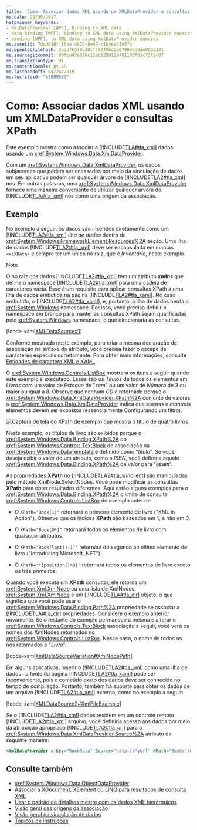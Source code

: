 ```yaml
---
title: 'Como: Associar dados XML usando um XMLDataProvider e consultas XPath'
ms.date: 03/30/2017
helpviewer_keywords:
- XmlDataProvider [WPF], binding to XML data
- data binding [WPF], binding to XML data using XmlDataProvider queries
- binding [WPF], to XML data using XmlDataProvider queries
ms.assetid: 7dcd018f-16aa-4870-8e47-c1b4ea31e574
ms.openlocfilehash: 3a3df65f0c20cff49f9bd2a8790e8d9ae0032391
ms.sourcegitcommit: 89fcad7e816c12eb1299128481183f01c73f2c07
ms.translationtype: HT
ms.contentlocale: pt-BR
ms.lasthandoff: 04/24/2019
ms.locfileid: "63809583"
---
```

# <a name="how-to-bind-to-xml-data-using-an-xmldataprovider-and-xpath-queries"></a>Como: Associar dados XML usando um XMLDataProvider e consultas XPath
Este exemplo mostra como associar a [!INCLUDE[TLA#tla_xml](../../../../includes/tlasharptla-xml-md.md)] dados usando um <xref:System.Windows.Data.XmlDataProvider>.  
  
 Com um <xref:System.Windows.Data.XmlDataProvider>, os dados subjacentes que podem ser acessados por meio da vinculação de dados em seu aplicativo podem ser qualquer árvore de [!INCLUDE[TLA2#tla_xml](../../../../includes/tla2sharptla-xml-md.md)] nós. Em outras palavras, uma <xref:System.Windows.Data.XmlDataProvider> fornece uma maneira conveniente de utilizar qualquer árvore de [!INCLUDE[TLA#tla_xml](../../../../includes/tlasharptla-xml-md.md)] nós como uma origem da associação.  
  
## <a name="example"></a>Exemplo  
 No exemplo a seguir, os dados são inseridos diretamente como um [!INCLUDE[TLA2#tla_xml](../../../../includes/tla2sharptla-xml-md.md)] *ilha de dados* dentro de <xref:System.Windows.FrameworkElement.Resources%2A> seção. Uma ilha de dados [!INCLUDE[TLA2#tla_xml](../../../../includes/tla2sharptla-xml-md.md)] deve ser encapsulada em marcas `<x:XData>` e sempre ter um único nó raiz, que é *Inventário*, neste exemplo.  
  
> [!NOTE]
>  O nó raiz dos dados [!INCLUDE[TLA2#tla_xml](../../../../includes/tla2sharptla-xml-md.md)] tem um atributo **xmlns** que define o namespace [!INCLUDE[TLA2#tla_xml](../../../../includes/tla2sharptla-xml-md.md)] para uma cadeia de caracteres vazia. Esse é um requisito para aplicar consultas XPath a uma ilha de dados embutida na página [!INCLUDE[TLA2#tla_xaml](../../../../includes/tla2sharptla-xaml-md.md)]. No caso embutido, o [!INCLUDE[TLA2#tla_xaml](../../../../includes/tla2sharptla-xaml-md.md)], e, portanto, a ilha de dados herda o <xref:System.Windows> namespace. Por isso, você precisa definir o namespace em branco para manter as consultas XPath sejam qualificadas pelo <xref:System.Windows> namespace, o que direcionaria as consultas.  
  
 [!code-xaml[XMLDataSource#1](~/samples/snippets/csharp/VS_Snippets_Wpf/XmlDataSource/CS/Window1.xaml#1)]  
  
 Conforme mostrado neste exemplo, para criar a mesma declaração de associação na sintaxe do atributo, você precisa fazer o escape de caracteres especiais corretamente. Para obter mais informações, consulte [Entidades de caractere XML e XAML](../../xaml-services/xml-character-entities-and-xaml.md).  
  
 O <xref:System.Windows.Controls.ListBox> mostrará os itens a seguir quando este exemplo é executado. Esses são os *Título*s de todos os elementos em *Livros* com um valor de *Estoque* de "*sem*" ou um valor de *Número* de 3 ou maior ou igual a 8. Observe que nenhum *CD* é retornado porque o <xref:System.Windows.Data.XmlDataProvider.XPath%2A> conjunto de valores a <xref:System.Windows.Data.XmlDataProvider> indica que apenas o *manuais* elementos devem ser expostos (essencialmente Configurando um filtro).  
  
 ![Captura de tela do XPath de exemplo que mostra o título de quatro livros.](./media/how-to-bind-to-xml-data-using-an-xmldataprovider-and-xpath-queries/xpath-example-listbox-details.png)  
  
 Neste exemplo, os títulos de livro são exibidos porque o <xref:System.Windows.Data.Binding.XPath%2A> do <xref:System.Windows.Controls.TextBlock> de associação na <xref:System.Windows.DataTemplate> é definido como "*título*". Se você deseja exibir o valor de um atributo, como o *ISBN*, você definiria aquele <xref:System.Windows.Data.Binding.XPath%2A> de valor para "`@ISBN`".  
  
 As propriedades **XPath** no [!INCLUDE[TLA2#tla_winclient](../../../../includes/tla2sharptla-winclient-md.md)] são manipuladas pelo método XmlNode.SelectNodes. Você pode modificar as consultas **XPath** para obter resultados diferentes. Aqui estão alguns exemplos para o <xref:System.Windows.Data.Binding.XPath%2A> o limite de consulta <xref:System.Windows.Controls.ListBox> do exemplo anterior:  
  
- O `XPath="Book[1]"` retornará o primeiro elemento de livro ("XML in Action"). Observe que os índices **XPath** são baseados em 1, e não em 0.  
  
- O `XPath="Book[@*]"` retornará todos os elementos de livro com quaisquer atributos.  
  
- O `XPath="Book[last()-1]"` retornará do segundo ao último elemento de livro ("Introducing Microsoft .NET").  
  
- O `XPath="*[position()>3]"` retornará todos os elementos de livro exceto os três primeiros.  
  
 Quando você executa um **XPath** consultar, ele retorna um <xref:System.Xml.XmlNode> ou uma lista de XmlNodes. <xref:System.Xml.XmlNode> é um [!INCLUDE[TLA#tla_clr](../../../../includes/tlasharptla-clr-md.md)] objeto, o que significa que você pode usar o <xref:System.Windows.Data.Binding.Path%2A> propriedade se associar a [!INCLUDE[TLA#tla_clr](../../../../includes/tlasharptla-clr-md.md)] propriedades. Considere o exemplo anterior novamente. Se o restante do exemplo permanece a mesma e alterar o <xref:System.Windows.Controls.TextBlock> associação a seguir, você verá os nomes dos XmlNodes retornados no <xref:System.Windows.Controls.ListBox>. Nesse caso, o nome de todos os nós retornados é "*Livro*".  
  
 [!code-xaml[XmlDataSourceVariation#XmlNodePath](~/samples/snippets/csharp/VS_Snippets_Wpf/XmlDataSourceVariation/CS/Page1.xaml#xmlnodepath)]  
  
 Em alguns aplicativos, inserir o [!INCLUDE[TLA2#tla_xml](../../../../includes/tla2sharptla-xml-md.md)] como uma ilha de dados na fonte da página [!INCLUDE[TLA2#tla_xaml](../../../../includes/tla2sharptla-xaml-md.md)] pode ser inconveniente, pois o conteúdo exato dos dados deve ser conhecido no tempo de compilação. Portanto, também há suporte para obter os dados de um arquivo [!INCLUDE[TLA2#tla_xml](../../../../includes/tla2sharptla-xml-md.md)] externo, como no exemplo a seguir:  
  
 [!code-xaml[XMLDataSource2#XmlFileExample](~/samples/snippets/csharp/VS_Snippets_Wpf/XmlDataSource2/CS/Window1.xaml#xmlfileexample)]  
  
 Se o [!INCLUDE[TLA2#tla_xml](../../../../includes/tla2sharptla-xml-md.md)] dados residem em um controle remoto [!INCLUDE[TLA2#tla_xml](../../../../includes/tla2sharptla-xml-md.md)] arquivo, você definiria acesso aos dados por meio da atribuição apropriado [!INCLUDE[TLA2#tla_url](../../../../includes/tla2sharptla-url-md.md)] para o <xref:System.Windows.Data.XmlDataProvider.Source%2A> atributo da seguinte maneira:  
  
```xml  
<XmlDataProvider x:Key="BookData" Source="http://MyUrl" XPath="Books"/>  
```  
  
## <a name="see-also"></a>Consulte também

- <xref:System.Windows.Data.ObjectDataProvider>
- [Associar a XDocument, XElement ou LINQ para resultados de consulta XML](how-to-bind-to-xdocument-xelement-or-linq-for-xml-query-results.md)
- [Usar o padrão de detalhes mestre com os dados XML hierárquicos](how-to-use-the-master-detail-pattern-with-hierarchical-xml-data.md)
- [Visão geral das origens da associação](binding-sources-overview.md)
- [Visão geral da vinculação de dados](data-binding-overview.md)
- [Tópicos de instruções](data-binding-how-to-topics.md)
